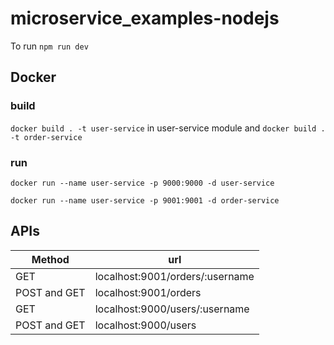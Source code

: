 # microservice_examples-nodejs


To run ```npm run dev```

## Docker

### build
 ```docker build . -t user-service``` in user-service module and ```docker build . -t order-service``` 
### run
```docker run --name user-service -p 9000:9000 -d user-service```

```docker run --name user-service -p 9001:9001 -d order-service```


## APIs

| Method | url |
| ------ | --- |
| GET | localhost:9001/orders/:username |
| POST and GET | localhost:9001/orders |
| GET | localhost:9000/users/:username |
| POST and GET | localhost:9000/users |





